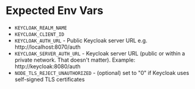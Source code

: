 # Expected Env Vars

* `KEYCLOAK_REALM_NAME`
* `KEYCLOAK_CLIENT_ID`
* `KEYCLOAK_AUTH_URL` - Public Keycloak server URL e.g. http://localhost:8070/auth
* `KEYCLOAK_SERVER_AUTH_URL` - Keycloak server URL (public or within a private network. That doesn't matter). Example: http://keycloak:8080/auth
* `NODE_TLS_REJECT_UNAUTHORIZED` - (optional) set to "0" if Keycloak uses self-signed TLS certificates
